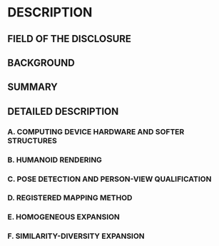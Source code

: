 # DESCRIPTION

## FIELD OF THE DISCLOSURE

## BACKGROUND

## SUMMARY

## DETAILED DESCRIPTION

### A. COMPUTING DEVICE HARDWARE AND SOFTER STRUCTURES

### B. HUMANOID RENDERING

### C. POSE DETECTION AND PERSON-VIEW QUALIFICATION

### D. REGISTERED MAPPING METHOD

### E. HOMOGENEOUS EXPANSION

### F. SIMILARITY-DIVERSITY EXPANSION

